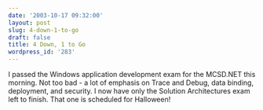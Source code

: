 ```yaml
---
date: '2003-10-17 09:32:00'
layout: post
slug: 4-down-1-to-go
draft: false
title: 4 Down, 1 to Go
wordpress_id: '283'
---
```


I passed the Windows application development exam for the MCSD.NET this morning. Not too bad - a lot of emphasis on Trace and Debug, data binding, deployment, and security. I now have only the Solution Architectures exam left to finish. That one is scheduled for Halloween!



